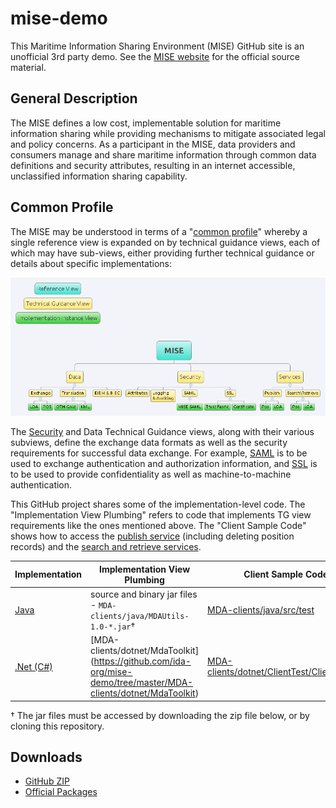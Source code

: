 mise-demo
=========

This Maritime Information Sharing Environment (MISE) GitHub site is an
unofficial 3rd party demo. See the [MISE website](https://mise.mda.gov/)
for the official source material.

## General Description

The MISE defines a low cost, implementable solution for maritime information 
sharing while providing mechanisms to mitigate associated legal and policy 
concerns. As a participant in the MISE, data providers and consumers manage 
and share maritime information through common data definitions and security 
attributes, resulting in an internet accessible, unclassified information 
sharing capability.

## Common Profile

The MISE may be understood in terms of a 
"[common profile](http://pi2.ida.org/common-profile)" whereby a single
reference view is expanded on by technical guidance views, each of which may
have sub-views, either providing further technical guidance or details about
specific implementations:

![MISE Common Profile Overview](MISE.png)

The [Security](https://mise.mda.gov/drupal/node/27) and Data Technical 
Guidance views, along with their various subviews, define the exchange data 
formats as well as the security requirements for successful data exchange. For
example, [SAML](https://en.wikipedia.org/wiki/Security_Assertion_Markup_Language)
is to be used to exchange authentication and authorization information, and 
[SSL](https://en.wikipedia.org/wiki/Transport_Layer_Security) is to be used to
provide confidentiality as well as machine-to-machine authentication.

This GitHub project shares some of the implementation-level code. The 
"Implementation View Plumbing" refers to code that implements TG view
requirements like the ones mentioned above. The "Client Sample Code" shows how
to access the [publish service](https://github.com/ida-org/mise-demo/blob/master/publish-spec.md) 
(including deleting position records) and the 
[search and retrieve services](https://mise.mda.gov/drupal/node/106).

| Implementation | Implementation View Plumbing | Client Sample Code|
| ---------------|------------------------------|-------------------|
| [Java](https://github.com/ida-org/mise-demo/tree/master/MDA-clients/java) | source and binary jar files - <code>MDA-clients/java/MDAUtils-1.0-*.jar</code>† | [MDA-clients/java/src/test](https://github.com/ida-org/mise-demo/tree/master/MDA-clients/java/src/test) |
| [.Net (C#)](https://github.com/ida-org/mise-demo/tree/master/MDA-clients/dotnet) | [MDA-clients/dotnet/MdaToolkit] (https://github.com/ida-org/mise-demo/tree/master/MDA-clients/dotnet/MdaToolkit) | [MDA-clients/dotnet/ClientTest/ClientTest.cs](https://github.com/ida-org/mise-demo/blob/master/MDA-clients/dotnet/ClientTest/ClientTest.cs) |

† The jar files must be accessed by downloading the zip file below, or by
cloning this repository.

## Downloads

* [GitHub ZIP](https://github.com/ida-org/mise-demo/archive/master.zip)
* [Official Packages](https://mise.mda.gov/drupal/tools)
